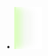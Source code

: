- ![](https://raw.githubusercontent.com/cybercongress/prism/img-upload/components/1-molecules/saber+ion/button/1-sided.png)